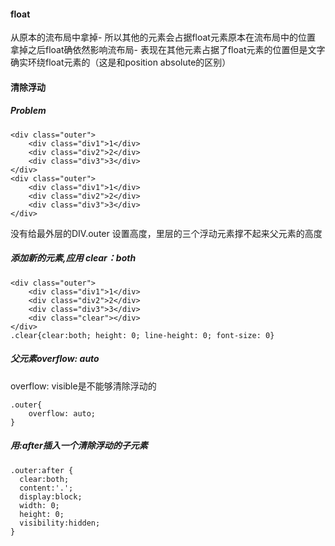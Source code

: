 #### float
从原本的流布局中拿掉- 所以其他的元素会占据float元素原本在流布局中的位置   
拿掉之后float确依然影响流布局- 表现在其他元素占据了float元素的位置但是文字确实环绕float元素的（这是和position absolute的区别）

#### 清除浮动
##### Problem
```
<div class="outer">
    <div class="div1">1</div>
    <div class="div2">2</div>
    <div class="div3">3</div>
</div>
<div class="outer">
    <div class="div1">1</div>
    <div class="div2">2</div>
    <div class="div3">3</div>
</div>
```
没有给最外层的DIV.outer 设置高度，里层的三个浮动元素撑不起来父元素的高度

##### 添加新的元素,应用 clear：both
```
<div class="outer">
    <div class="div1">1</div>
    <div class="div2">2</div>
    <div class="div3">3</div>
    <div class="clear"></div>
</div>
.clear{clear:both; height: 0; line-height: 0; font-size: 0}
```
##### 父元素overflow: auto
overflow: visible是不能够清除浮动的
```
.outer{
    overflow: auto; 
}
```

##### 用:after插入一个清除浮动的子元素
```
.outer:after {
  clear:both;
  content:'.';
  display:block;
  width: 0;
  height: 0;
  visibility:hidden;
}
```